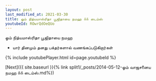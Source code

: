 ```yaml
---
layout: post
last_modified_at: 2021-03-30
title: ஓம் நித்யமாஸ்ரிதா பூஜிதாயை நமஹ ௧௧ டைம்ஸ்
youtubeId: ROwrQdOeQUo
---
```

 
 
 ஓம் நித்யமாஸ்ரிதா பூஜிதாயை நமஹ  
 
 -  யார் தினமும் தனது பக்தர்களால் வணங்கப்படுகிறார்கள் 
 
  
 
  
 
 
 
 
 
 


{% include youtubePlayer.html id=page.youtubeId %}
 
[Next]({{ site.baseurl }}{% link  split1/_posts/2014-05-12-ஓம் வாஜசனைய நமஹ ௧௧ டைம்ஸ்.md%})
 
